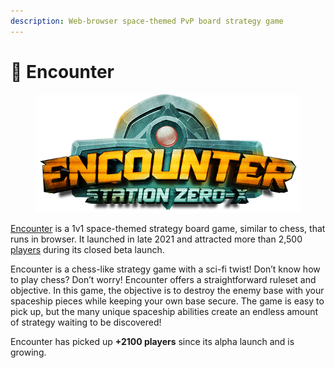 ```yaml
---
description: Web-browser space-themed PvP board strategy game
---
```


# 🚀 Encounter

<figure><img src="../../.gitbook/assets/FI5hnbqX0AQ-aMw.png" alt=""><figcaption></figcaption></figure>

[Encounter](https://encounter.station0x.com) is a 1v1 space-themed strategy board game, similar to chess, that runs in browser. It launched in late 2021 and attracted more than 2,500 [players](https://www.notion.so/games-and-technology/encounter/community-and-statistics) during its closed beta launch.

Encounter is a chess-like strategy game with a sci-fi twist! Don’t know how to play chess? Don’t worry! Encounter offers a straightforward ruleset and objective. In this game, the objective is to destroy the enemy base with your spaceship pieces while keeping your own base secure. The game is easy to pick up, but the many unique spaceship abilities create an endless amount of strategy waiting to be discovered!

Encounter has picked up **+2100 players** since its alpha launch and is growing.





